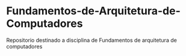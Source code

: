 # Fundamentos-de-Arquitetura-de-Computadores
Repositorio destinado a disciplina de Fundamentos de arquitetura de computadores
